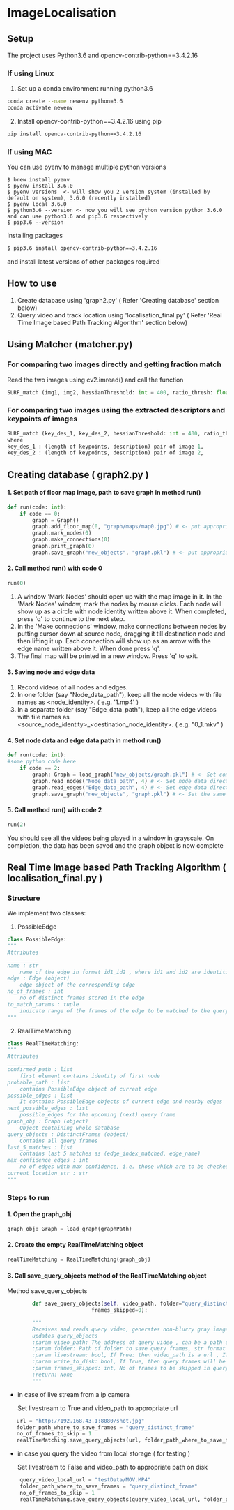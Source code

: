 # ImageLocalisation

## Setup
The project uses Python3.6 and opencv-contrib-python==3.4.2.16

### If using Linux
1. Set up a conda environment running python3.6
```bash
conda create --name newenv python=3.6
conda activate newenv
```

2. Install opencv-contrib-python==3.4.2.16 using pip
```bash
pip install opencv-contrib-python==3.4.2.16
```

### If using MAC
You can use pyenv to manage multiple python versions
```
$ brew install pyenv
$ pyenv install 3.6.0
$ pyenv versions  <- will show you 2 version system (installed by default on system), 3.6.0 (recently installed)
$ pyenv local 3.6.0
$ python3.6 --version <- now you will see python version python 3.6.0 and can use python3.6 and pip3.6 respectively
$ pip3.6 --version 
```
Installing packages
```bash
$ pip3.6 install opencv-contrib-python==3.4.2.16
```
and install latest versions of other packages required

## How to use
1. Create database using 'graph2.py' ( Refer 'Creating database' section below)
2. Query video and track location using 'localisation_final.py' ( Refer 'Real Time Image based Path Tracking Algorithm' section below)

## Using Matcher (matcher.py)
### For comparing two images directly and getting fraction match
Read the two images using cv2.imread() and call the function 
```python
SURF_match (img1, img2, hessianThreshold: int = 400, ratio_thresh: float = 0.7, symmetry_match: bool = True)
```
### For comparing two images using the extracted descriptors and keypoints of images
```python
SURF_match (key_des_1, key_des_2, hessianThreshold: int = 400, ratio_thresh: float = 0.7, symmetry_match: bool = True)
where
key_des_1 : (length of keypoints, description) pair of image 1,
key_des_2 : (length of keypoints, description) pair of image 2,
```

## Creating database ( graph2.py )
#### 1. Set path of floor map image, path to save graph in method run()
```python
def run(code: int):
    if code == 0:
        graph = Graph()
        graph.add_floor_map(0, "graph/maps/map0.jpg") # <- put appropriate image path ( image of the floor map ) as the second parameter here
        graph.mark_nodes(0)
        graph.make_connections(0)
        graph.print_graph(0)
        graph.save_graph("new_objects", "graph.pkl") # <- put appropriate directory (where graph object is to be saved) as the first parameter here
```
#### 2. Call method run() with code 0
```python
run(0)
```
   1. A window 'Mark Nodes' should open up with the map image in it. In the 'Mark Nodes' window, mark the nodes by mouse clicks. Each node will show up as a circle with node identity written above it. When completed, press 'q' to continue to the next step.
   2. In the 'Make connections' window, make connections between nodes by putting cursor down at source node, dragging it till destination node and then lifting it up. Each connection will show up as an arrow with the edge name written above it. When done press 'q'.
   3. The final map will be printed in a new window. Press 'q' to exit.
   
#### 3. Saving node and edge data
   1. Record videos of all nodes and edges.
   2. In one folder (say "Node_data_path"), keep all the node videos with file names as <node_identity>.<extension> ( e.g. '1.mp4' ) 
   3. In a separate folder (say "Edge_data_path"), keep all the edge videos with file names as <source_node_identity>_<destination_node_identity>.<extension> ( e.g. "0_1.mkv" )
    
#### 4. Set node data and edge data path in method run()
```python
def run(code: int):
#some python code here
    if code == 2:
        graph: Graph = load_graph("new_objects/graph.pkl") # <- Set complete path of graph object created above here
        graph.read_nodes("Node_data_path", 4) # <- Set node data directory here
        graph.read_edges("Edge_data_path", 4) # <- Set edge data directory here
        graph.save_graph("new_objects", "graph.pkl") # <- Set the same path as step 1 here
```

#### 5. Call method run() with code 2
```python
run(2)
```
   You should see all the videos being played in a window in grayscale. On completion, the data has been saved and the graph object is now complete
   
## Real Time Image based Path Tracking Algorithm ( localisation_final.py )

### Structure
We implement two classes:
1. PossibleEdge
```python
class PossibleEdge:
"""
Attributes
__________
name : str
    name of the edge in format id1_id2 , where id1 and id2 are identities of source and destination node
edge : Edge (object)
    edge object of the corresponding edge
no_of_frames : int
    no of distinct frames stored in the edge 
to_match_params : tuple
    indicate range of the frames of the edge to be matched to the query frame
"""
```
2. RealTimeMatching
```python
class RealTimeMatching:
"""
Attributes
__________
confirmed_path : list
    first element contains identity of first node
probable_path : list
    contains PossibleEdge object of current edge
possible_edges : list
    It contains PossibleEdge objects of current edge and nearby edges
next_possible_edges : list
    possible_edges for the upcoming (next) query frame
graph_obj : Graph (object)
    Object containing whole database
query_objects : DistinctFrames (object)
    Contains all query frames
last_5_matches : list
    contains last 5 matches as (edge_index_matched, edge_name)
max_confidence_edges : int 
    no of edges with max confidence, i.e. those which are to be checked first
current_location_str : str
"""
```

### Steps to run
#### 1. Open the graph_obj
``` python
graph_obj: Graph = load_graph(graphPath)
```
#### 2. Create the empty RealTimeMatching object
``` python
realTimeMatching = RealTimeMatching(graph_obj)
```
#### 3. Call save_query_objects method of the RealTimeMatching object

   Method save_query_objects
```python
        def save_query_objects(self, video_path, folder="query_distinct_frame", livestream=False, write_to_disk=False,
                           frames_skipped=0):

        """
        Receives and reads query video, generates non-blurry gray image frames, creates ImgObj and
        updates query_objects
        :param video_path: The address of query video , can be a path or a url, str format
        :param folder: Path of folder to save query frames, str format
        :param livestream: bool, If True: then video_path is a url , If False: video_path is a path on disk
        :param write_to_disk: bool, If True, then query frames will be saved to specified folder in .pkl and .jpg formats
        :param frames_skipped: int, No of frames to be skipped in query video
        :return: None
        """
 ```
   - in case of live stream from a ip camera
       
       Set livestream to True and video_path to appropriate url
 ```python
    url = "http://192.168.43.1:8080/shot.jpg"
    folder_path_where_to_save_frames = "query_distinct_frame"
    no_of_frames_to_skip = 1
    realTimeMatching.save_query_objects(url, folder_path_where_to_save_frames, frames_skipped=no_of_frames_to_skip,livestream=True)
```
  - in case you query the video from local storage ( for testing )
       
       Set livestream to False and video_path to appropriate path on disk
```python
    query_video_local_url = "testData/MOV.MP4"
    folder_path_where_to_save_frames = "query_distinct_frame"
    no_of_frames_to_skip = 1
    realTimeMatching.save_query_objects(query_video_local_url, folder_path_where_to_save_frames, frames_skipped=no_of_frames_to_skip, livestream=False)
```

